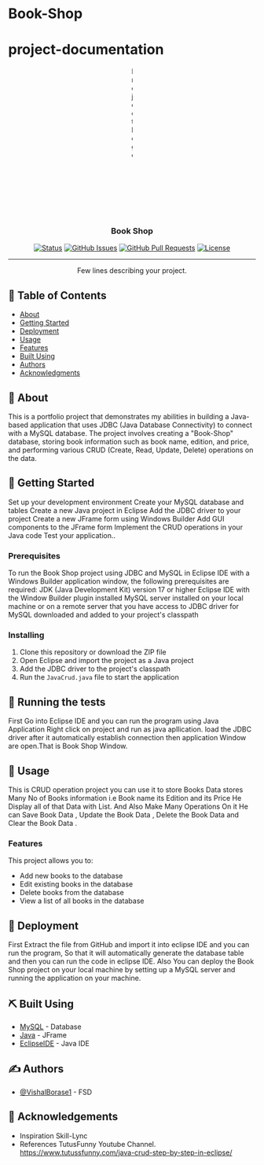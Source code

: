 # Book-Shop
# project-documentation

<p align="center">
  <a href="" rel="noopener">
 <img width=2=400px height=300px src="https://user-images.githubusercontent.com/110810311/235175330-5f3f226d-7293-4871-b1ed-bbad992119c3.png"alt="Project logo"></a>
</p>

<h3 align="center">Book Shop</h3>

<div align="center">

  [![Status](https://img.shields.io/badge/status-active-success.svg)]() 
  [![GitHub Issues](https://img.shields.io/github/issues/kylelobo/The-Documentation-Compendium.svg)](https://github.com/kylelobo/The-Documentation-Compendium/issues)
  [![GitHub Pull Requests](https://img.shields.io/github/issues-pr/kylelobo/The-Documentation-Compendium.svg)](https://github.com/kylelobo/The-Documentation-Compendium/pulls)
  [![License](https://img.shields.io/badge/license-MIT-blue.svg)](/LICENSE)

</div>

---

<p align="center"> Few lines describing your project.
    <br> 
</p>

## 📝 Table of Contents
- [About](#about)
- [Getting Started](#getting_started)
- [Deployment](#deployment)
- [Usage](#usage)
- [Features](#Features)
- [Built Using](#built_using)
- [Authors](#authors)
- [Acknowledgments](#acknowledgement)

## 🧐 About <a name = "about"></a>
This is a portfolio project that demonstrates my abilities in building a Java-based application that uses JDBC (Java Database Connectivity) to connect with a MySQL database. The project involves creating a "Book-Shop" database, storing book information such as book name, edition, and price, and performing various CRUD (Create, Read, Update, Delete) operations on the data.

## 🏁 Getting Started <a name = "getting_started"></a>
Set up your development environment
Create your MySQL database and tables
Create a new Java project in Eclipse
Add the JDBC driver to your project
Create a new JFrame form using Windows Builder
Add GUI components to the JFrame form
Implement the CRUD operations in your Java code
Test your application..

### Prerequisites
To run the Book Shop project using JDBC and MySQL in Eclipse IDE with a Windows Builder application window, 
the following prerequisites are required:
JDK (Java Development Kit) version 17 or higher
Eclipse IDE with the Window Builder plugin installed
MySQL server installed on your local machine or on a remote server that you have access to
JDBC driver for MySQL downloaded and added to your project's classpath

### Installing
1. Clone this repository or download the ZIP file
2. Open Eclipse and import the project as a Java project
3. Add the JDBC driver to the project's classpath
4. Run the `JavaCrud.java` file to start the application 

## 🔧 Running the tests <a name = "tests"></a>
First Go into Eclipse IDE and you can run the program using Java Application Right click on project and run as java apllication.
load the JDBC driver after it automatically establish connection then application Window are open.That is Book Shop Window. 

## 🎈 Usage <a name="usage"></a>
This is CRUD operation project you can use it to store Books Data  stores Many No of 
Books information i.e Book name its Edition and its Price He Display all of that Data with List. And 
Also Make Many Operations On it He can Save Book Data , Update the Book Data , Delete the Book 
Data and Clear the Book Data .

### Features
This project allows you to:
- Add new books to the database
- Edit existing books in the database
- Delete books from the database
- View a list of all books in the database

## 🚀 Deployment <a name = "deployment"></a>
First Extract the file from GitHub and import it into eclipse IDE and you can run the program, So that it will automatically generate the database table and then you can run the code in eclipse IDE.
Also You can deploy the Book Shop project on your local machine by setting up a MySQL server and running the application on your machine.

## ⛏️ Built Using <a name = "built_using"></a>
- [MySQL](https://www.mysql.com/) - Database
- [Java](https://java.com/) - JFrame
- [EclipseIDE](https://www.eclipse.org/) - Java IDE

## ✍️ Authors <a name = "authors"></a>
- [@VishalBorase1](https://github.com/VishalBorase1) - FSD

## 🎉 Acknowledgements <a name = "acknowledgement"></a>
- Inspiration
Skill-Lync
- References
TutusFunny Youtube Channel. https://www.tutussfunny.com/java-crud-step-by-step-in-eclipse/

